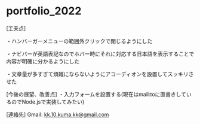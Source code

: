 # portfolio_2022
[工夫点]

・ハンバーガーメニューの範囲外クリックで閉じるようにした

・ナビバーが英語表記なのでホバー時にそれに対応する日本語を表示することで内容が明確に分かるようにした

・文章量が多すぎて煩雑にならないようにアコーディオンを設置してスッキリさせた



[今後の展望、改善点]
・入力フォームを設置する(現在はmail:toに直書きしているのでNode.jsで実装してみたい)


[連絡先]
Gmail: kk.10.kuma.kk@gmail.com


